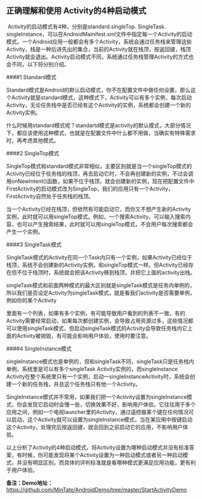 ## 正确理解和使用 Activity的4种启动模式

​         Activity的启动模式有4种，分别是standard.singleTop. SingleTask. singleInstance，可以在AndroidMainifest.xml文件中指定每一个Activity的启动模式。一个Android应用一般都会有多个Activity，系统会通过任务栈来管理这些Activity，栈是一种后进先出的集合，当前的Activity就在栈顶，按返回键，栈顶Activity就会退出。Activity启动模式不同，系统通过任务栈管理Activity的方式也会不同，以下将分别介绍。

####1 Standard模式

Standard模式是Android的默认启动模式，你不在配置文件中做任何设置，那么这个Activity就是standard模式，这种模式下，Activity可以有多个实例，每次启动Activity，无论任务栈中是否已经有这个Activity的实例，系统都会创建一个新的Activity实例。

什么时候用standard模式呢？standartd模式是activity的默认模式，大部分情况下，都应该使用这种模式，也就是在配置文件中什么都不用做，当确实有特殊需求时，再考虑其他模式。

####2 SingleTop模式

SingleTop模式和standard模式非常相似，主要区别就是当一个singleTop模式的Activity已经位于任务栈的栈顶，再去启动它时，不会再创建新的实例，不过会调用onNewIntent()函数，如果不位于栈顶，就会创建新的实例，现在把配置文件中FirstActivity的启动模式改为SingleTop，我们的应用只有一个Activity，FirstActivity自然处于任务栈的栈顶。

​         当一个Activity已经在栈顶，但依然有可能启动它，而你又不想产生新的Activity实例，此时就可以用singleTop模式。例如，一个搜索Activity，可以输入搜索内容，也可以产生搜索结果，此时就可以用singleTop模式，不会用户每次搜索都会产生一个实例。

####3 SingleTask模式

​         SingleTask模式的Activity在同一个Task内只有一个实例，如果Activity已经位于栈顶，系统不会创建新的Activity实例，和singleTop模式一样。但Activity已经存在但不位于栈顶时，系统就会把该Activity移到栈顶，并把它上面的activity出栈。 

singleTask模式和前面两种模式的最大区别就是singleTask模式是任务内单例的，所以我们是否设定Activity为singleTask模式，就是看我们activity是否需要单例，例如你的某个Activity

里面有一个列表，如果有多个实例，有可能导致用户看到的列表不一致，有的Activity需要经常启动，如果每次都创建实例，会导致占用资源过多，这些情况都可以使用singleTask模式，但启动singleTask模式的Activity会导致任务栈内它上面的Activity被销毁，有可能会影响用户体验，使用时要注意。

####4 SingleInstance模式

singleInstance模式也是单例的，但和singleTask不同，singleTask只是任务栈内单例，系统里是可以有多个singleTask Activity实例的，而singleInstance Activity在整个系统里只有一个实例，启动一singleInstanceActivity时，系统会创建一个新的任务栈，并且这个任务栈只有他一个Activity。

SingleInstance模式并不常用，如果我们把一个Activity设置为singleInstance模式，你会发现它启动时会慢一些，切换效果不好，影响用户体验。它往往用于多个应用之间，例如一个电视launcher里的Activity，通过遥控器某个键在任何情况可以启动，这个Activity就可以设置为singleInstance模式，当在某应用中按键启动这个Activity，处理完后按返回键，就会回到之前启动它的应用，不影响用户体验。

以上分析了Activity的4种启动模式，将Activity设置为哪种启动模式并没有标准答案，有时候，你可能发现将某个Activity设置为一种启动模式或者另一种启动模式，并没有明显区别，而具体的评判标准就是看哪种模式更满足应用功能，更有利于用户体验。



**备注：Demo地址：**<https://github.com/MinTate/AndroidDemo/tree/master/StartActivityDemo>





